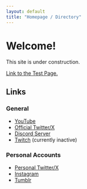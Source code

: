 ```yaml
---
layout: default
title: "Homepage / Directory"
---
```


# Welcome!

This site is under construction.

[Link to the Test Page.](./test.html)

## Links

### General

* [YouTube](https://youtube.com/@TheEdwardsCipher)
* [Official Twitter/X](https://x.com/YeEdwardsCipher)
* [Discord Server](https://discord.gg/9eeMxgU5Gq)
* [Twitch](https://www.twitch.tv/theedwardscipher) (currently inactive)

### Personal Accounts

* [Personal Twitter/X](https://x.com/YeOtherCiphbruh)
* [Instagram](https://www.instagram.com/theedwardscipher/)
* [Tumblr](https://www.tumblr.com/theedwardsciphbruh)